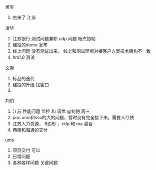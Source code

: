 
吴军

1. 右来了 江苏

凌华

1. 江苏银行 测试问题兼职 cdp 问题 畅杰协助 
2. 建投的demo 发布
3. 线上问题 没有测试出来。 线上和测试环境对接客户方案技术架构不一致
4. hm1.0 测试 

文尧

1. 标品的迭代
2. 建投的升级 找窗口
3. 

刘豹

1. 江苏 性能问题 监控 和 调优 @刘豹 周三
2. poc ums和sso的大的问题，暂时没有完全接下来。需要人尽快
3.  江苏人力资源， 6边形 ，cdp 和 ma 混合
4. 西南和海通的交付

ums
1. 项目交付 可以
2. 日常问题
3. 各种各样问题 关键问题


